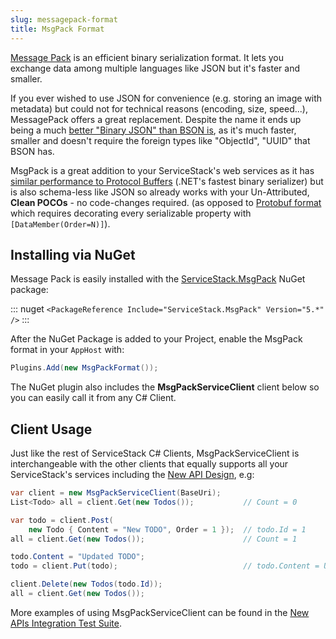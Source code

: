 ```yaml
---
slug: messagepack-format
title: MsgPack Format
---
```


[Message Pack](http://msgpack.org/) is an efficient binary serialization format. It lets you exchange data among multiple languages like JSON but it's faster and smaller. 

If you ever wished to use JSON for convenience (e.g. storing an image with metadata) but could not for technical reasons (encoding, size, speed...), MessagePack offers a great replacement. Despite the name it ends up being a much [better "Binary JSON" than BSON is](http://stackoverflow.com/questions/6355497/performant-entity-serialization-bson-vs-messagepack-vs-json), as it's much faster, smaller and doesn't require the foreign types like "ObjectId", "UUID" that BSON has.

MsgPack is a great addition to your ServiceStack's web services as it has [similar performance to Protocol Buffers](http://theburningmonk.com/2012/02/performance-test-binary-serializers-part-iii/) (.NET's fastest binary serializer) but is also schema-less like JSON so already works with your Un-Attributed, **Clean POCOs** - no code-changes required. (as opposed to [Protobuf format](/protobuf-format) which requires decorating every serializable property with `[DataMember(Order=N)]`).

## Installing via NuGet

Message Pack is easily installed with the [ServiceStack.MsgPack](https://nuget.org/packages/ServiceStack.MsgPack) NuGet package:

::: nuget
`<PackageReference Include="ServiceStack.MsgPack" Version="5.*" />`
:::

After the NuGet Package is added to your Project, enable the MsgPack format in your `AppHost` with:

```cs
Plugins.Add(new MsgPackFormat());
```

The NuGet plugin also includes the **MsgPackServiceClient** client below so you can easily call it from any C# Client.

## Client Usage

Just like the rest of ServiceStack C# Clients, MsgPackServiceClient is interchangeable with the other clients that equally supports all your ServiceStack's services including the [New API Design](/api-design), e.g:

```csharp
var client = new MsgPackServiceClient(BaseUri);
List<Todo> all = client.Get(new Todos());           // Count = 0

var todo = client.Post(
    new Todo { Content = "New TODO", Order = 1 });  // todo.Id = 1
all = client.Get(new Todos());                      // Count = 1

todo.Content = "Updated TODO";
todo = client.Put(todo);                            // todo.Content = Updated TODO

client.Delete(new Todos(todo.Id));
all = client.Get(new Todos());   
```

More examples of using MsgPackServiceClient can be found in the [New APIs Integration Test Suite](https://github.com/ServiceStack/ServiceStack/blob/master/tests/RazorRockstars.Console.Files/ReqStarsService.cs).
